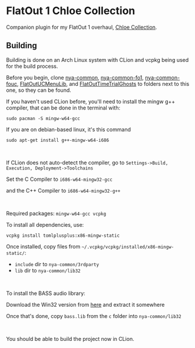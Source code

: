 # FlatOut 1 Chloe Collection

Companion plugin for my FlatOut 1 overhaul, [Chloe Collection](https://gaycoderprincess.github.io/project/chloe-collection-fo1).

## Building

Building is done on an Arch Linux system with CLion and vcpkg being used for the build process.

Before you begin, clone [nya-common](https://github.com/gaycoderprincess/nya-common), [nya-common-fo1](https://github.com/gaycoderprincess/nya-common-fo1), [nya-common-fouc](https://github.com/gaycoderprincess/nya-common-fouc), [FlatOutUCMenuLib](https://github.com/gaycoderprincess/FlatOutUCMenuLib), and [FlatOutTimeTrialGhosts](https://github.com/gaycoderprincess/FlatOutTimeTrialGhosts) to folders next to this one, so they can be found.

If you haven't used CLion before, you'll need to install the mingw g++ compiler, that can be done in the terminal with:
```console
sudo pacman -S mingw-w64-gcc
```

If you are on debian-based linux, it's this command
```console
sudo apt-get install g++-mingw-w64-i686
```

<br>

If CLion does not auto-detect the compiler, go to ```Settings->Build, Execution, Deployment->Toolchains```

Set the C Compiler to ```i686-w64-mingw32-gcc```

and the C++ Compiler to ```i686-w64-mingw32-g++```

<br>

Required packages: `mingw-w64-gcc vcpkg`

To install all dependencies, use:
```console
vcpkg install tomlplusplus:x86-mingw-static
```

Once installed, copy files from `~/.vcpkg/vcpkg/installed/x86-mingw-static/`:

- `include` dir to `nya-common/3rdparty`
- `lib` dir to `nya-common/lib32`

<br>

To install the BASS audio library:

Download the Win32 version from [here](https://www.un4seen.com/bass.html) and extract it somewhere

Once that's done, copy `bass.lib` from the `c` folder into `nya-common/lib32`

<br>

You should be able to build the project now in CLion.
